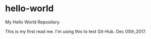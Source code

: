 # hello-world
My Hello World Repository

This is my first read me.   I'm using this to test Git-Hub. Dec 05th,2017.
